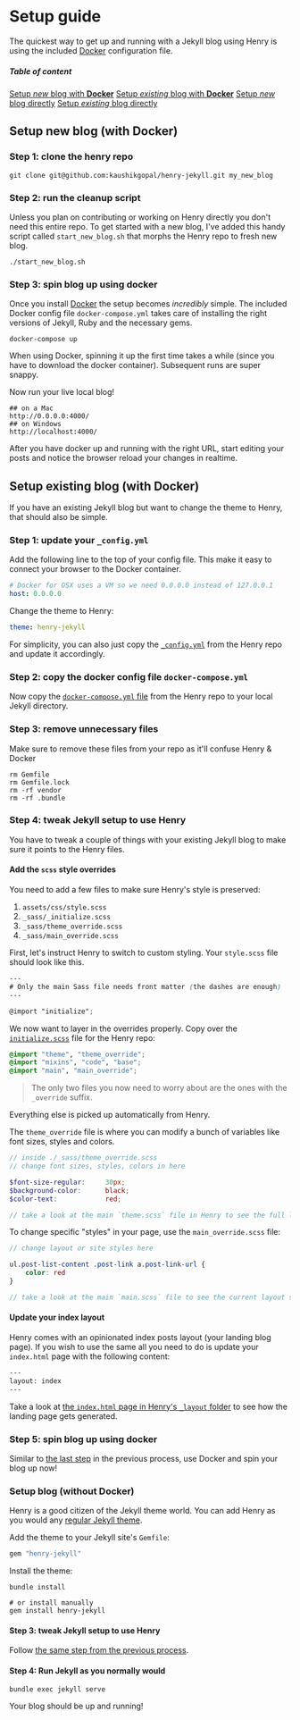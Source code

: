 # Setup guide

The quickest way to get up and running with a Jekyll blog using Henry is using the included [Docker](https://www.docker.com/) configuration file.


##### Table of content

[Setup *new* blog with **Docker**]()
[Setup *existing* blog with **Docker**]()
[Setup *new* blog directly]()
[Setup *existing* blog directly]()


## Setup new blog (with Docker)

### Step 1: clone the henry repo

```shell
git clone git@github.com:kaushikgopal/henry-jekyll.git my_new_blog
```

### Step 2: run the cleanup script

Unless you plan on contributing or working on Henry directly you don't need this entire repo. To get started with a new blog, I've added this handy script called `start_new_blog.sh` that morphs the Henry repo to fresh new blog.

```shell
./start_new_blog.sh
```

### Step 3: spin blog up using docker

Once you install [Docker](https://docs.docker.com/get-docker/) the setup becomes *incredibly* simple. The included Docker config file `docker-compose.yml` takes care of installing the right versions of Jekyll, Ruby and the necessary gems.

```shell
docker-compose up
```

When using Docker, spinning it up the first time takes a while (since you have to download the docker container). Subsequent runs are super snappy.

Now run your live local blog!

```shell
## on a Mac
http://0.0.0.0:4000/
## on Windows
http://localhost:4000/
```

After you have docker up and running with the right URL, start editing your posts and notice the browser reload your changes in realtime.

## Setup existing blog (with Docker)

If you have an existing Jekyll blog but want to change the theme to Henry, that should also be simple.

### Step 1: update your `_config.yml`

Add the following line to the top of your config file. This make it easy to connect your browser to the Docker container.

```yml
# Docker for OSX uses a VM so we need 0.0.0.0 instead of 127.0.0.1
host: 0.0.0.0
```

Change the theme to Henry:

```yml
theme: henry-jekyll
```

For simplicity, you can also just copy the [`_config.yml`](https://github.com/kaushikgopal/henry-jekyll/blob/main/_config.yml) from the Henry repo and update it accordingly.

### Step 2: copy the docker config file `docker-compose.yml`

Now copy the [`docker-compose.yml` file](https://github.com/kaushikgopal/henry-jekyll/blob/main/docker-compose.yml) from the Henry repo to your local Jekyll directory.

### Step 3: remove unnecessary files

Make sure to remove these files from your repo as it'll confuse Henry & Docker

```shell
rm Gemfile
rm Gemfile.lock
rm -rf vendor
rm -rf .bundle
```

### Step 4: tweak Jekyll setup to use Henry

You have to tweak a couple of things with your existing Jekyll blog to make sure it points to the Henry files.

#### Add the `scss` style overrides

You need to add a few files to make sure Henry's style is preserved:

1. `assets/css/style.scss`
2. `_sass/_initialize.scss`
3. `_sass/theme_override.scss`
4. `_sass/main_override.scss`

First, let's instruct Henry to switch to custom styling. Your `style.scss` file should look like this.

```scss
---
# Only the main Sass file needs front matter (the dashes are enough)
---

@import "initialize";
```

We now want to layer in the overrides properly. Copy over the [`initialize.scss`](https://github.com/kaushikgopal/henry-jekyll/blob/main/_sass/_initialize.scss) file for the Henry repo:

```scss
@import "theme", "theme_override";
@import "mixins", "code", "base";
@import "main", "main_override";
```

> The only two files you now need to worry about are the ones with the `_override` suffix.

Everything else is picked up automatically from Henry.

The `theme_override` file is where you can modify a bunch of variables like font sizes, styles and colors.

```scss
// inside ./_sass/theme_override.scss
// change font sizes, styles, colors in here

$font-size-regular:     30px;
$background-color:      black;
$color-text:            red;

// take a look at the main `theme.scss` file in Henry to see the full list of variables you can customize
```

To change specific "styles" in your page, use the `main_override.scss` file:

```scss
// change layout or site styles here

ul.post-list-content .post-link a.post-link-url {
    color: red
}

// take a look at the main `main.scss` file to see the current layout styles
```

#### Update your index layout

Henry comes with an opinionated index posts layout (your landing blog page). If you wish to use the same all you need to do is update your `index.html` page with the following content:

```html
---
layout: index
---
```

Take a look at [the `index.html` page in Henry's `_layout` folder](https://github.com/kaushikgopal/henry-jekyll/blob/main/_layouts/index.html) to see how the landing page gets generated.

### Step 5: spin blog up using docker

Similar to [the last step](https://github.com/kaushikgopal/henry-jekyll#step-3-spin-blog-up-using-docker) in the previous process, use Docker and spin your blog up now!

### Setup blog (without Docker)

Henry is a good citizen of the Jekyll theme world. You can add Henry as you would any [regular Jekyll theme](https://stackoverflow.com/a/45905534).

Add the theme to your Jekyll site's `Gemfile`:

```ruby
gem "henry-jekyll"
```

Install the theme:

```shell
bundle install

# or install manually
gem install henry-jekyll
```

#### Step 3: tweak Jekyll setup to use Henry

Follow [the same step from the previous process](https://github.com/kaushikgopal/henry-jekyll#step-4-tweak-jekyll-setup-to-use-henry).

#### Step 4: Run Jekyll as you normally would

```shell
bundle exec jekyll serve
```

Your blog should be up and running!

